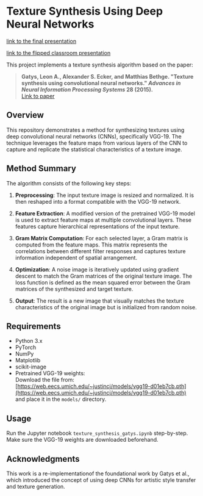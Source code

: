 # Texture Synthesis Using Deep Neural Networks

[link to the final presentation](https://docs.google.com/presentation/d/1oJG4EPsdERz_G8F8QaoSs0dIXxe0jEQO/edit#slide=id.gc96192608f_1_13)

[link to the flipped classroom presentation](https://docs.google.com/presentation/d/1KdXVSjycCC713hYuQSqGgU3k9v8bqbg9YlSAXOjOh_A/edit)

This project implements a texture synthesis algorithm based on the paper:

> **Gatys, Leon A., Alexander S. Ecker, and Matthias Bethge. "Texture synthesis using convolutional neural networks." *Advances in Neural Information Processing Systems* 28 (2015).**  
> [Link to paper](https://papers.nips.cc/paper_files/paper/2015/hash/563f0f6e5f9ecfd8ed63b7f0fdbbd009-Abstract.html)

## Overview

This repository demonstrates a method for synthesizing textures using deep convolutional neural networks (CNNs), specifically VGG-19. The technique leverages the feature maps from various layers of the CNN to capture and replicate the statistical characteristics of a texture image.

## Method Summary

The algorithm consists of the following key steps:

1. **Preprocessing**: The input texture image is resized and normalized. It is then reshaped into a format compatible with the VGG-19 network.

2. **Feature Extraction**: A modified version of the pretrained VGG-19 model is used to extract feature maps at multiple convolutional layers. These features capture hierarchical representations of the input texture.

3. **Gram Matrix Computation**: For each selected layer, a Gram matrix is computed from the feature maps. This matrix represents the correlations between different filter responses and captures texture information independent of spatial arrangement.

4. **Optimization**: A noise image is iteratively updated using gradient descent to match the Gram matrices of the original texture image. The loss function is defined as the mean squared error between the Gram matrices of the synthesized and target texture.

5. **Output**: The result is a new image that visually matches the texture characteristics of the original image but is initialized from random noise.

## Requirements

- Python 3.x
- PyTorch
- NumPy
- Matplotlib
- scikit-image
- Pretrained VGG-19 weights:  
  Download the file from: [https://web.eecs.umich.edu/~justincj/models/vgg19-d01eb7cb.pth](https://web.eecs.umich.edu/~justincj/models/vgg19-d01eb7cb.pth)  
  and place it in the `models/` directory.

## Usage

Run the Jupyter notebook `texture_synthesis_gatys.ipynb` step-by-step. Make sure the VGG-19 weights are downloaded beforehand.

## Acknowledgments

This work is a re-implementationof the foundational work by Gatys et al., which introduced the concept of using deep CNNs for artistic style transfer and texture generation.
